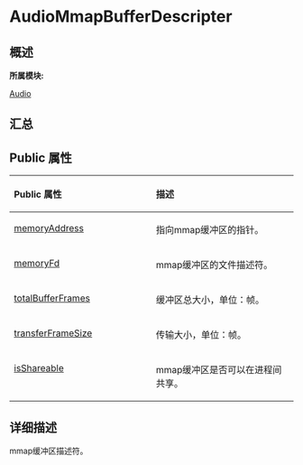 # AudioMmapBufferDescripter<a name="ZH-CN_TOPIC_0000001290561152"></a>

## **概述**<a name="section522969628083931"></a>

**所属模块:**

[Audio](_audio.md)

## **汇总**<a name="section1169147286083931"></a>

## Public 属性<a name="pub-attribs"></a>

<a name="table226034974083931"></a>
<table><thead align="left"><tr id="row1932155414083931"><th class="cellrowborder" valign="top" width="50%" id="mcps1.1.3.1.1"><p id="p1575883444083931"><a name="p1575883444083931"></a><a name="p1575883444083931"></a>Public 属性</p>
</th>
<th class="cellrowborder" valign="top" width="50%" id="mcps1.1.3.1.2"><p id="p276337455083931"><a name="p276337455083931"></a><a name="p276337455083931"></a>描述</p>
</th>
</tr>
</thead>
<tbody><tr id="row1154874067083931"><td class="cellrowborder" valign="top" width="50%" headers="mcps1.1.3.1.1 "><p id="p1606446559083931"><a name="p1606446559083931"></a><a name="p1606446559083931"></a><a href="_audio.md#ga38892498b9e3d4ca9bdbb41e47fbeff2">memoryAddress</a></p>
</td>
<td class="cellrowborder" valign="top" width="50%" headers="mcps1.1.3.1.2 "><p id="entry753811063083931p0"><a name="entry753811063083931p0"></a><a name="entry753811063083931p0"></a>指向mmap缓冲区的指针。</p>
</td>
</tr>
<tr id="row1889271968083931"><td class="cellrowborder" valign="top" width="50%" headers="mcps1.1.3.1.1 "><p id="p1476491563083931"><a name="p1476491563083931"></a><a name="p1476491563083931"></a><a href="_audio.md#gac084a700674ef590de8363069d5c7995">memoryFd</a></p>
</td>
<td class="cellrowborder" valign="top" width="50%" headers="mcps1.1.3.1.2 "><p id="entry16254840083931p0"><a name="entry16254840083931p0"></a><a name="entry16254840083931p0"></a>mmap缓冲区的文件描述符。</p>
</td>
</tr>
<tr id="row1407446637083931"><td class="cellrowborder" valign="top" width="50%" headers="mcps1.1.3.1.1 "><p id="p259979244083931"><a name="p259979244083931"></a><a name="p259979244083931"></a><a href="_audio.md#gad12b5c342220fab8baea8607ca362fb9">totalBufferFrames</a></p>
</td>
<td class="cellrowborder" valign="top" width="50%" headers="mcps1.1.3.1.2 "><p id="entry1748754044083931p0"><a name="entry1748754044083931p0"></a><a name="entry1748754044083931p0"></a>缓冲区总大小，单位：帧。</p>
</td>
</tr>
<tr id="row276993280083931"><td class="cellrowborder" valign="top" width="50%" headers="mcps1.1.3.1.1 "><p id="p1007295010083931"><a name="p1007295010083931"></a><a name="p1007295010083931"></a><a href="_audio.md#gaf86c7c4794f9db29c5237c1e623c3790">transferFrameSize</a></p>
</td>
<td class="cellrowborder" valign="top" width="50%" headers="mcps1.1.3.1.2 "><p id="entry1763372754083931p0"><a name="entry1763372754083931p0"></a><a name="entry1763372754083931p0"></a>传输大小，单位：帧。</p>
</td>
</tr>
<tr id="row86848217083931"><td class="cellrowborder" valign="top" width="50%" headers="mcps1.1.3.1.1 "><p id="p1946425668083931"><a name="p1946425668083931"></a><a name="p1946425668083931"></a><a href="_audio.md#ga9eef06a3e4938a8965041699d9bc4e5b">isShareable</a></p>
</td>
<td class="cellrowborder" valign="top" width="50%" headers="mcps1.1.3.1.2 "><p id="p1606174766083931"><a name="p1606174766083931"></a><a name="p1606174766083931"></a>mmap缓冲区是否可以在进程间共享。</p>
</td>
</tr>
</tbody>
</table>

## **详细描述**<a name="section1353032735083931"></a>

mmap缓冲区描述符。

